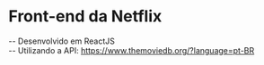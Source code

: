# Front-end da Netflix
-- Desenvolvido em ReactJS
<br/>
-- Utilizando a API: https://www.themoviedb.org/?language=pt-BR
